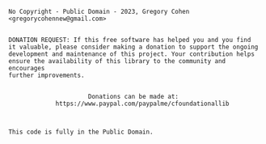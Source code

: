     No Copyright - Public Domain - 2023, Gregory Cohen <gregorycohennew@gmail.com>


    DONATION REQUEST: If this free software has helped you and you find
    it valuable, please consider making a donation to support the ongoing
    development and maintenance of this project. Your contribution helps
    ensure the availability of this library to the community and encourages
    further improvements.


                          Donations can be made at:
                 https://www.paypal.com/paypalme/cfoundationallib



    This code is fully in the Public Domain.
